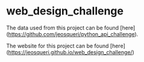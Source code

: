 # web_design_challenge

The data used from this project can be found [here] (https://github.com/jeosqueri/python_api_challenge).

The website for this project can be found [here] (https://jeosqueri.github.io/web_design_challenge/)
